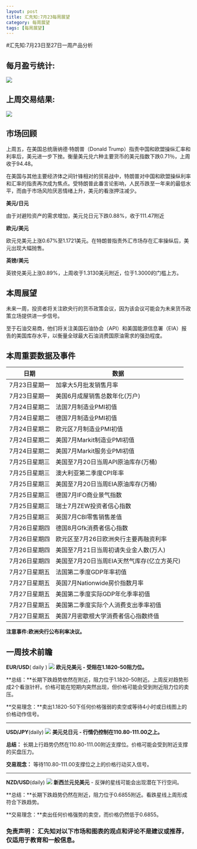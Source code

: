 ```yaml
---
layout: post
title: 汇先知:7月23每周展望
category: 每周展望
tags: [每周展望]
---
```



#汇先知:7月23日至27日一周产品分析


## 每月盈亏统计: ##

![](https://i.imgur.com/Axph2Kr.png)

## 上周交易结果: ##

![](https://i.imgur.com/L8Gq1Oj.png)

## 市场回顾 ##
上周五，在美国总统唐纳德·特朗普（Donald Trump）指责中国和欧盟操纵汇率和利率后，美元进一步下挫。衡量美元兑六种主要货币的美元指数下跌0.71％，上周收于94.48。   
 
在美国与其他主要经济体之间针锋相对的贸易战中，特朗普对中国和欧盟操纵利率和汇率的指责再次成为焦点。受特朗普此番言论影响，人民币跌至一年来的最低水平，而由于市场风险厌恶情绪上升，美元的看涨押注减少。

**美元/日元**  

由于对避险资产的需求增加，美元兑日元下跌0.88%，收于111.47附近

**欧元/美元**  

欧元兑美元上涨0.67%至1.1721美元。在特朗普指责外汇市场存在汇率操纵后，美元出现大幅抛售。

**英镑/美元**

英镑兑美元上涨0.89%，上周收于1.3130美元附近，位于1.3000的门槛上方。


## 本周展望 ##
未来一周，投资者将关注欧央行的货币政策会议，因为该会议可能会为未来货币政策立场提供进一步信号。


至于石油交易商，他们将关注美国石油协会（API）和美国能源信息署（EIA）报告的美国库存水平，以衡量全球最大石油消费国原油需求的强劲程度。  

## 本周重要数据及事件 ##

| 日期 | 数据 |
| ------ | ------ |
| 7月23日星期一 | 加拿大5月批发销售月率 |
| 7月23日星期一 | 美国6月成屋销售总数年化(万户) |
| 7月24日星期二 | 法国7月制造业PMI初值 |
| 7月24日星期二 | 德国7月制造业PMI初值 |
| 7月24日星期二 | 欧元区7月制造业PMI初值 |
| 7月24日星期二 | 美国7月Markit制造业PMI初值 |
| 7月24日星期二 | 美国7月Markit服务业PMI初值 |
| 7月25日星期三 | 美国至7月20日当周API原油库存(万桶) |
| 7月25日星期三 | 澳大利亚第二季度CPI年率 |
| 7月25日星期三 | 美国至7月20日当周EIA原油库存(万桶) |
| 7月25日星期三 | 德国7月IFO商业景气指数 |
| 7月25日星期三 | 瑞士7月ZEW投资者信心指数 |
| 7月25日星期三 | 英国7月CBI零售销售差值 |
| 7月26日星期四 | 德国8月Gfk消费者信心指数 |
| 7月26日星期四 | 欧元区至7月26日欧洲央行主要再融资利率 |
| 7月26日星期四 | 美国至7月21日当周初请失业金人数(万人) |
| 7月26日星期四 | 美国至7月20日当周EIA天然气库存(亿立方英尺) |
| 7月27日星期五 | 法国第二季度GDP年率初值 |
| 7月27日星期五 | 英国7月Nationwide房价指数月率 |
| 7月27日星期五 | 美国第二季度实际GDP年化季率初值 |
| 7月27日星期五 | 美国第二季度实际个人消费支出季率初值 |
| 7月27日星期五 | 美国7月密歇根大学消费者信心指数终值 |

**注意事件:欧洲央行公布利率决议。**

## 一周技术前瞻 ##

**EUR/USD**( daily )
![](https://i.imgur.com/xMKiWAE.png)
**欧元兑美元 - 受阻在1.1820-50阻力位。**

**总结：**长期下跌趋势依然在附近，阻力位于1.1820-50附近。上周反对趋势形成2个看涨针杆。价格可能在短期内突然出现，但价格可能会受到附近阻力位的卖压。  

**交易理念：**卖出1.1820-50下任何价格强弱的卖空或等待4小时或日线图上的价格动作信号。

----------

**USD/JPY**(daily)
![](https://i.imgur.com/1SuSdzS.png)
**美元兑日元 - 行情仍控制在110.80-111.00之上。**  

**总结：** 长期上行趋势仍然在110.80-111.00附近支撑位。价格可能会受到附近支撑的买盘压力。

**交易观念：**  等待110.80-111.00支撑位之上的价格行动买入信号。	

----------

**NZD/USD**(daily)
![](https://i.imgur.com/dxwRmdP.png)
**新西兰元兑美元** - 反弹的星线可能会出现潜在下行空间。  

**总结：**长期下跌趋势仍然在附近，阻力位于0.6855附近。看跌星线上周形成符合下跌趋势。

**交易理念：**卖出任何价格强势的卖空，而价格仍然低于0.6855。



### 免责声明： 汇先知对以下市场和图表的观点和评论不是建议或推荐，仅适用于教育和一般信息。 ###

